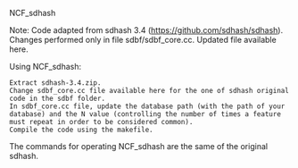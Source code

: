 

NCF_sdhash

Note: Code adapted from sdhash 3.4 (https://github.com/sdhash/sdhash). Changes performed only in file sdbf/sdbf_core.cc. Updated file available here.

Using NCF_sdhash:

	Extract sdhash-3.4.zip.
	Change sdbf_core.cc file available here for the one of sdhash original code in the sdbf folder.
	In sdbf_core.cc file, update the database path (with the path of your database) and the N value (controlling the number of times a feature must repeat in order to be considered common).
	Compile the code using the makefile.


The commands for operating NCF_sdhash are the same of the original sdhash.

